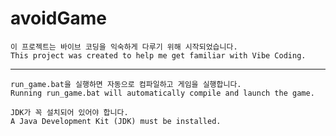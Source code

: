 # avoidGame
```
이 프로젝트는 바이브 코딩을 익숙하게 다루기 위해 시작되었습니다.
This project was created to help me get familiar with Vibe Coding.
```
--------------------------------------------------------------------
```
run_game.bat을 실행하면 자동으로 컴파일하고 게임을 실행합니다.
Running run_game.bat will automatically compile and launch the game.
```


```
JDK가 꼭 설치되어 있어야 합니다.
A Java Development Kit (JDK) must be installed.
```

